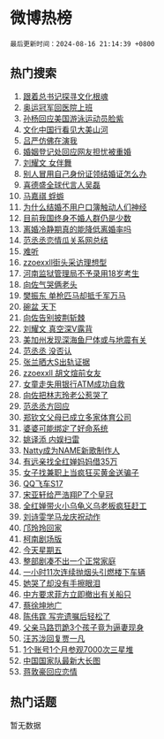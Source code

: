# 微博热榜

`最后更新时间：2024-08-16 21:14:39 +0800`

## 热门搜索

1. [跟着总书记探寻文化根魂](https://m.weibo.cn/search?containerid=100103type%3D1%26t%3D10%26q%3D%23%E8%B7%9F%E7%9D%80%E6%80%BB%E4%B9%A6%E8%AE%B0%E6%8E%A2%E5%AF%BB%E6%96%87%E5%8C%96%E6%A0%B9%E9%AD%82%23&stream_entry_id=51&isnewpage=1&extparam=seat%3D1%26stream_entry_id%3D51%26c_type%3D51%26dgr%3D0%26cate%3D10103%26q%3D%2523%25E8%25B7%259F%25E7%259D%2580%25E6%2580%25BB%25E4%25B9%25A6%25E8%25AE%25B0%25E6%258E%25A2%25E5%25AF%25BB%25E6%2596%2587%25E5%258C%2596%25E6%25A0%25B9%25E9%25AD%2582%2523%26pos%3D0%26filter_type%3Drealtimehot%26display_time%3D1723814077%26pre_seqid%3D1723814077842016066196)
1. [奥运冠军回医院上班](https://m.weibo.cn/search?containerid=100103type%3D1%26t%3D10%26q%3D%E5%A5%A5%E8%BF%90%E5%86%A0%E5%86%9B%E5%9B%9E%E5%8C%BB%E9%99%A2%E4%B8%8A%E7%8F%AD&stream_entry_id=31&isnewpage=1&extparam=seat%3D1%26stream_entry_id%3D31%26q%3D%25E5%25A5%25A5%25E8%25BF%2590%25E5%2586%25A0%25E5%2586%259B%25E5%259B%259E%25E5%258C%25BB%25E9%2599%25A2%25E4%25B8%258A%25E7%258F%25AD%26dgr%3D0%26band_rank%3D1%26filter_type%3Drealtimehot%26c_type%3D31%26pos%3D0%26lcate%3D5001%26cate%3D5001%26realpos%3D1%26flag%3D1%26display_time%3D1723814077%26pre_seqid%3D1723814077842016066196)
1. [孙杨回应美国游泳运动员脸紫](https://m.weibo.cn/search?containerid=100103type%3D1%26t%3D10%26q%3D%23%E5%AD%99%E6%9D%A8%E5%9B%9E%E5%BA%94%E7%BE%8E%E5%9B%BD%E6%B8%B8%E6%B3%B3%E8%BF%90%E5%8A%A8%E5%91%98%E8%84%B8%E7%B4%AB%23&stream_entry_id=31&isnewpage=1&extparam=seat%3D1%26stream_entry_id%3D31%26q%3D%2523%25E5%25AD%2599%25E6%259D%25A8%25E5%259B%259E%25E5%25BA%2594%25E7%25BE%258E%25E5%259B%25BD%25E6%25B8%25B8%25E6%25B3%25B3%25E8%25BF%2590%25E5%258A%25A8%25E5%2591%2598%25E8%2584%25B8%25E7%25B4%25AB%2523%26dgr%3D0%26band_rank%3D2%26filter_type%3Drealtimehot%26c_type%3D31%26pos%3D1%26lcate%3D5001%26cate%3D5001%26realpos%3D2%26flag%3D1%26display_time%3D1723814077%26pre_seqid%3D1723814077842016066196)
1. [文化中国行看见大美山河](https://m.weibo.cn/search?containerid=100103type%3D1%26t%3D10%26q%3D%23%E6%96%87%E5%8C%96%E4%B8%AD%E5%9B%BD%E8%A1%8C%E7%9C%8B%E8%A7%81%E5%A4%A7%E7%BE%8E%E5%B1%B1%E6%B2%B3%23&stream_entry_id=31&isnewpage=1&extparam=seat%3D1%26stream_entry_id%3D31%26q%3D%2523%25E6%2596%2587%25E5%258C%2596%25E4%25B8%25AD%25E5%259B%25BD%25E8%25A1%258C%25E7%259C%258B%25E8%25A7%2581%25E5%25A4%25A7%25E7%25BE%258E%25E5%25B1%25B1%25E6%25B2%25B3%2523%26dgr%3D0%26band_rank%3D3%26filter_type%3Drealtimehot%26c_type%3D31%26pos%3D2%26lcate%3D5001%26cate%3D5001%26realpos%3D3%26flag%3D0%26display_time%3D1723814077%26pre_seqid%3D1723814077842016066196)
1. [吕严仿佛在演我](https://m.weibo.cn/search?containerid=100103type%3D1%26t%3D10%26q%3D%23%E5%90%95%E4%B8%A5%E4%BB%BF%E4%BD%9B%E5%9C%A8%E6%BC%94%E6%88%91%23&stream_entry_id=31&isnewpage=1&extparam=seat%3D1%26stream_entry_id%3D31%26q%3D%2523%25E5%2590%2595%25E4%25B8%25A5%25E4%25BB%25BF%25E4%25BD%259B%25E5%259C%25A8%25E6%25BC%2594%25E6%2588%2591%2523%26dgr%3D0%26adid%3D250500%26pos%3D3%26filter_type%3Drealtimehot%26topic_ad%3D1%26is_ad_pos%3D1%26lcate%3D5001%26c_type%3D31%26band_rank%3D4%26cate%3D5001%26display_time%3D1723814077%26pre_seqid%3D1723814077842016066196)
1. [婚姻登记处回应网友担忧被重婚](https://m.weibo.cn/search?containerid=100103type%3D1%26t%3D10%26q%3D%23%E5%A9%9A%E5%A7%BB%E7%99%BB%E8%AE%B0%E5%A4%84%E5%9B%9E%E5%BA%94%E7%BD%91%E5%8F%8B%E6%8B%85%E5%BF%A7%E8%A2%AB%E9%87%8D%E5%A9%9A%23&stream_entry_id=31&isnewpage=1&extparam=seat%3D1%26stream_entry_id%3D31%26q%3D%2523%25E5%25A9%259A%25E5%25A7%25BB%25E7%2599%25BB%25E8%25AE%25B0%25E5%25A4%2584%25E5%259B%259E%25E5%25BA%2594%25E7%25BD%2591%25E5%258F%258B%25E6%258B%2585%25E5%25BF%25A7%25E8%25A2%25AB%25E9%2587%258D%25E5%25A9%259A%2523%26dgr%3D0%26band_rank%3D4%26filter_type%3Drealtimehot%26c_type%3D31%26pos%3D4%26lcate%3D5001%26cate%3D5001%26realpos%3D4%26flag%3D2%26display_time%3D1723814077%26pre_seqid%3D1723814077842016066196)
1. [刘耀文 女伴舞](https://m.weibo.cn/search?containerid=100103type%3D1%26t%3D10%26q%3D%E5%88%98%E8%80%80%E6%96%87+%E5%A5%B3%E4%BC%B4%E8%88%9E&stream_entry_id=31&isnewpage=1&extparam=seat%3D1%26stream_entry_id%3D31%26q%3D%25E5%2588%2598%25E8%2580%2580%25E6%2596%2587%2520%25E5%25A5%25B3%25E4%25BC%25B4%25E8%2588%259E%26dgr%3D0%26band_rank%3D5%26filter_type%3Drealtimehot%26c_type%3D31%26pos%3D5%26lcate%3D5001%26cate%3D5001%26realpos%3D5%26flag%3D1%26display_time%3D1723814077%26pre_seqid%3D1723814077842016066196)
1. [别人冒用自己身份证领结婚证怎么办](https://m.weibo.cn/search?containerid=100103type%3D1%26t%3D10%26q%3D%23%E5%88%AB%E4%BA%BA%E5%86%92%E7%94%A8%E8%87%AA%E5%B7%B1%E8%BA%AB%E4%BB%BD%E8%AF%81%E9%A2%86%E7%BB%93%E5%A9%9A%E8%AF%81%E6%80%8E%E4%B9%88%E5%8A%9E%23&stream_entry_id=31&isnewpage=1&extparam=seat%3D1%26stream_entry_id%3D31%26q%3D%2523%25E5%2588%25AB%25E4%25BA%25BA%25E5%2586%2592%25E7%2594%25A8%25E8%2587%25AA%25E5%25B7%25B1%25E8%25BA%25AB%25E4%25BB%25BD%25E8%25AF%2581%25E9%25A2%2586%25E7%25BB%2593%25E5%25A9%259A%25E8%25AF%2581%25E6%2580%258E%25E4%25B9%2588%25E5%258A%259E%2523%26dgr%3D0%26band_rank%3D6%26filter_type%3Drealtimehot%26c_type%3D31%26pos%3D6%26lcate%3D5001%26cate%3D5001%26realpos%3D6%26flag%3D1%26display_time%3D1723814077%26pre_seqid%3D1723814077842016066196)
1. [喜德盛全球代言人吴磊](https://m.weibo.cn/search?containerid=100103type%3D1%26t%3D10%26q%3D%23%E5%96%9C%E5%BE%B7%E7%9B%9B%E5%85%A8%E7%90%83%E4%BB%A3%E8%A8%80%E4%BA%BA%E5%90%B4%E7%A3%8A%23&stream_entry_id=31&isnewpage=1&extparam=seat%3D1%26stream_entry_id%3D31%26q%3D%2523%25E5%2596%259C%25E5%25BE%25B7%25E7%259B%259B%25E5%2585%25A8%25E7%2590%2583%25E4%25BB%25A3%25E8%25A8%2580%25E4%25BA%25BA%25E5%2590%25B4%25E7%25A3%258A%2523%26dgr%3D0%26adid%3D250360%26pos%3D7%26filter_type%3Drealtimehot%26topic_ad%3D1%26is_ad_pos%3D1%26lcate%3D5001%26c_type%3D31%26band_rank%3D7%26cate%3D5001%26display_time%3D1723814077%26pre_seqid%3D1723814077842016066196)
1. [马嘉祺 蜉蝣](https://m.weibo.cn/search?containerid=100103type%3D1%26t%3D10%26q%3D%E9%A9%AC%E5%98%89%E7%A5%BA+%E8%9C%89%E8%9D%A3&stream_entry_id=31&isnewpage=1&extparam=seat%3D1%26stream_entry_id%3D31%26q%3D%25E9%25A9%25AC%25E5%2598%2589%25E7%25A5%25BA%2520%25E8%259C%2589%25E8%259D%25A3%26dgr%3D0%26band_rank%3D7%26filter_type%3Drealtimehot%26c_type%3D31%26pos%3D8%26lcate%3D5001%26cate%3D5001%26realpos%3D7%26flag%3D1%26display_time%3D1723814077%26pre_seqid%3D1723814077842016066196)
1. [为什么结婚不用户口簿触动人们神经](https://m.weibo.cn/search?containerid=100103type%3D1%26t%3D10%26q%3D%23%E4%B8%BA%E4%BB%80%E4%B9%88%E7%BB%93%E5%A9%9A%E4%B8%8D%E7%94%A8%E6%88%B7%E5%8F%A3%E7%B0%BF%E8%A7%A6%E5%8A%A8%E4%BA%BA%E4%BB%AC%E7%A5%9E%E7%BB%8F%23&stream_entry_id=31&isnewpage=1&extparam=seat%3D1%26stream_entry_id%3D31%26q%3D%2523%25E4%25B8%25BA%25E4%25BB%2580%25E4%25B9%2588%25E7%25BB%2593%25E5%25A9%259A%25E4%25B8%258D%25E7%2594%25A8%25E6%2588%25B7%25E5%258F%25A3%25E7%25B0%25BF%25E8%25A7%25A6%25E5%258A%25A8%25E4%25BA%25BA%25E4%25BB%25AC%25E7%25A5%259E%25E7%25BB%258F%2523%26dgr%3D0%26band_rank%3D8%26filter_type%3Drealtimehot%26c_type%3D31%26pos%3D9%26lcate%3D5001%26cate%3D5001%26realpos%3D8%26flag%3D0%26display_time%3D1723814077%26pre_seqid%3D1723814077842016066196)
1. [目前我国终身不婚人群仍是少数](https://m.weibo.cn/search?containerid=100103type%3D1%26t%3D10%26q%3D%23%E7%9B%AE%E5%89%8D%E6%88%91%E5%9B%BD%E7%BB%88%E8%BA%AB%E4%B8%8D%E5%A9%9A%E4%BA%BA%E7%BE%A4%E4%BB%8D%E6%98%AF%E5%B0%91%E6%95%B0%23&stream_entry_id=31&isnewpage=1&extparam=seat%3D1%26stream_entry_id%3D31%26q%3D%2523%25E7%259B%25AE%25E5%2589%258D%25E6%2588%2591%25E5%259B%25BD%25E7%25BB%2588%25E8%25BA%25AB%25E4%25B8%258D%25E5%25A9%259A%25E4%25BA%25BA%25E7%25BE%25A4%25E4%25BB%258D%25E6%2598%25AF%25E5%25B0%2591%25E6%2595%25B0%2523%26dgr%3D0%26band_rank%3D9%26filter_type%3Drealtimehot%26c_type%3D31%26pos%3D10%26lcate%3D5001%26cate%3D5001%26realpos%3D9%26flag%3D2%26display_time%3D1723814077%26pre_seqid%3D1723814077842016066196)
1. [离婚冷静期真的能降低离婚率吗](https://m.weibo.cn/search?containerid=100103type%3D1%26t%3D10%26q%3D%23%E7%A6%BB%E5%A9%9A%E5%86%B7%E9%9D%99%E6%9C%9F%E7%9C%9F%E7%9A%84%E8%83%BD%E9%99%8D%E4%BD%8E%E7%A6%BB%E5%A9%9A%E7%8E%87%E5%90%97%23&stream_entry_id=31&isnewpage=1&extparam=seat%3D1%26stream_entry_id%3D31%26q%3D%2523%25E7%25A6%25BB%25E5%25A9%259A%25E5%2586%25B7%25E9%259D%2599%25E6%259C%259F%25E7%259C%259F%25E7%259A%2584%25E8%2583%25BD%25E9%2599%258D%25E4%25BD%258E%25E7%25A6%25BB%25E5%25A9%259A%25E7%258E%2587%25E5%2590%2597%2523%26dgr%3D0%26band_rank%3D10%26filter_type%3Drealtimehot%26c_type%3D31%26pos%3D11%26lcate%3D5001%26cate%3D5001%26realpos%3D10%26flag%3D1%26display_time%3D1723814077%26pre_seqid%3D1723814077842016066196)
1. [范丞丞恋情瓜关系网总结](https://m.weibo.cn/search?containerid=100103type%3D1%26t%3D10%26q%3D%E8%8C%83%E4%B8%9E%E4%B8%9E%E6%81%8B%E6%83%85%E7%93%9C%E5%85%B3%E7%B3%BB%E7%BD%91%E6%80%BB%E7%BB%93&stream_entry_id=31&isnewpage=1&extparam=seat%3D1%26stream_entry_id%3D31%26q%3D%25E8%258C%2583%25E4%25B8%259E%25E4%25B8%259E%25E6%2581%258B%25E6%2583%2585%25E7%2593%259C%25E5%2585%25B3%25E7%25B3%25BB%25E7%25BD%2591%25E6%2580%25BB%25E7%25BB%2593%26dgr%3D0%26band_rank%3D11%26filter_type%3Drealtimehot%26c_type%3D31%26pos%3D12%26lcate%3D5001%26cate%3D5001%26realpos%3D11%26flag%3D2%26display_time%3D1723814077%26pre_seqid%3D1723814077842016066196)
1. [难听](https://m.weibo.cn/search?containerid=100103type%3D1%26t%3D10%26q%3D%E9%9A%BE%E5%90%AC&stream_entry_id=31&isnewpage=1&extparam=seat%3D1%26stream_entry_id%3D31%26q%3D%25E9%259A%25BE%25E5%2590%25AC%26dgr%3D0%26band_rank%3D12%26filter_type%3Drealtimehot%26c_type%3D31%26pos%3D13%26lcate%3D5001%26cate%3D5001%26realpos%3D12%26flag%3D1%26display_time%3D1723814077%26pre_seqid%3D1723814077842016066196)
1. [zzoexxll街头采访理想型](https://m.weibo.cn/search?containerid=100103type%3D1%26t%3D10%26q%3D%23zzoexxll%E8%A1%97%E5%A4%B4%E9%87%87%E8%AE%BF%E7%90%86%E6%83%B3%E5%9E%8B%23&stream_entry_id=31&isnewpage=1&extparam=seat%3D1%26stream_entry_id%3D31%26q%3D%2523zzoexxll%25E8%25A1%2597%25E5%25A4%25B4%25E9%2587%2587%25E8%25AE%25BF%25E7%2590%2586%25E6%2583%25B3%25E5%259E%258B%2523%26dgr%3D0%26band_rank%3D13%26filter_type%3Drealtimehot%26c_type%3D31%26pos%3D14%26lcate%3D5001%26cate%3D5001%26realpos%3D13%26flag%3D0%26display_time%3D1723814077%26pre_seqid%3D1723814077842016066196)
1. [河南监狱管理局不予录用18岁考生](https://m.weibo.cn/search?containerid=100103type%3D1%26t%3D10%26q%3D%23%E6%B2%B3%E5%8D%97%E7%9B%91%E7%8B%B1%E7%AE%A1%E7%90%86%E5%B1%80%E4%B8%8D%E4%BA%88%E5%BD%95%E7%94%A818%E5%B2%81%E8%80%83%E7%94%9F%23&stream_entry_id=31&isnewpage=1&extparam=seat%3D1%26stream_entry_id%3D31%26q%3D%2523%25E6%25B2%25B3%25E5%258D%2597%25E7%259B%2591%25E7%258B%25B1%25E7%25AE%25A1%25E7%2590%2586%25E5%25B1%2580%25E4%25B8%258D%25E4%25BA%2588%25E5%25BD%2595%25E7%2594%25A818%25E5%25B2%2581%25E8%2580%2583%25E7%2594%259F%2523%26dgr%3D0%26band_rank%3D14%26filter_type%3Drealtimehot%26c_type%3D31%26pos%3D15%26lcate%3D5001%26cate%3D5001%26realpos%3D14%26flag%3D0%26display_time%3D1723814077%26pre_seqid%3D1723814077842016066196)
1. [向佐气哭俩老头](https://m.weibo.cn/search?containerid=100103type%3D1%26t%3D10%26q%3D%E5%90%91%E4%BD%90%E6%B0%94%E5%93%AD%E4%BF%A9%E8%80%81%E5%A4%B4&stream_entry_id=31&isnewpage=1&extparam=seat%3D1%26stream_entry_id%3D31%26q%3D%25E5%2590%2591%25E4%25BD%2590%25E6%25B0%2594%25E5%2593%25AD%25E4%25BF%25A9%25E8%2580%2581%25E5%25A4%25B4%26dgr%3D0%26band_rank%3D15%26filter_type%3Drealtimehot%26c_type%3D31%26pos%3D16%26lcate%3D5001%26cate%3D5001%26realpos%3D15%26flag%3D0%26display_time%3D1723814077%26pre_seqid%3D1723814077842016066196)
1. [樊振东 单枪匹马却抵千军万马](https://m.weibo.cn/search?containerid=100103type%3D1%26t%3D10%26q%3D%E6%A8%8A%E6%8C%AF%E4%B8%9C+%E5%8D%95%E6%9E%AA%E5%8C%B9%E9%A9%AC%E5%8D%B4%E6%8A%B5%E5%8D%83%E5%86%9B%E4%B8%87%E9%A9%AC&stream_entry_id=31&isnewpage=1&extparam=seat%3D1%26stream_entry_id%3D31%26q%3D%25E6%25A8%258A%25E6%258C%25AF%25E4%25B8%259C%2520%25E5%258D%2595%25E6%259E%25AA%25E5%258C%25B9%25E9%25A9%25AC%25E5%258D%25B4%25E6%258A%25B5%25E5%258D%2583%25E5%2586%259B%25E4%25B8%2587%25E9%25A9%25AC%26dgr%3D0%26band_rank%3D16%26filter_type%3Drealtimehot%26c_type%3D31%26pos%3D17%26lcate%3D5001%26cate%3D5001%26realpos%3D16%26flag%3D0%26display_time%3D1723814077%26pre_seqid%3D1723814077842016066196)
1. [碗盆 天下](https://m.weibo.cn/search?containerid=100103type%3D1%26t%3D10%26q%3D%E7%A2%97%E7%9B%86+%E5%A4%A9%E4%B8%8B&stream_entry_id=31&isnewpage=1&extparam=seat%3D1%26stream_entry_id%3D31%26q%3D%25E7%25A2%2597%25E7%259B%2586%2520%25E5%25A4%25A9%25E4%25B8%258B%26dgr%3D0%26band_rank%3D17%26filter_type%3Drealtimehot%26c_type%3D31%26pos%3D18%26lcate%3D5001%26cate%3D5001%26realpos%3D17%26flag%3D1%26display_time%3D1723814077%26pre_seqid%3D1723814077842016066196)
1. [向佐告别披荆斩棘](https://m.weibo.cn/search?containerid=100103type%3D1%26t%3D10%26q%3D%E5%90%91%E4%BD%90%E5%91%8A%E5%88%AB%E6%8A%AB%E8%8D%86%E6%96%A9%E6%A3%98&stream_entry_id=31&isnewpage=1&extparam=seat%3D1%26stream_entry_id%3D31%26q%3D%25E5%2590%2591%25E4%25BD%2590%25E5%2591%258A%25E5%2588%25AB%25E6%258A%25AB%25E8%258D%2586%25E6%2596%25A9%25E6%25A3%2598%26dgr%3D0%26band_rank%3D18%26filter_type%3Drealtimehot%26c_type%3D31%26pos%3D19%26lcate%3D5001%26cate%3D5001%26realpos%3D18%26flag%3D0%26display_time%3D1723814077%26pre_seqid%3D1723814077842016066196)
1. [刘耀文 真空深V露背](https://m.weibo.cn/search?containerid=100103type%3D1%26t%3D10%26q%3D%E5%88%98%E8%80%80%E6%96%87+%E7%9C%9F%E7%A9%BA%E6%B7%B1V%E9%9C%B2%E8%83%8C&stream_entry_id=31&isnewpage=1&extparam=seat%3D1%26stream_entry_id%3D31%26q%3D%25E5%2588%2598%25E8%2580%2580%25E6%2596%2587%2520%25E7%259C%259F%25E7%25A9%25BA%25E6%25B7%25B1V%25E9%259C%25B2%25E8%2583%258C%26dgr%3D0%26band_rank%3D19%26filter_type%3Drealtimehot%26c_type%3D31%26pos%3D20%26lcate%3D5001%26cate%3D5001%26realpos%3D19%26flag%3D1%26display_time%3D1723814077%26pre_seqid%3D1723814077842016066196)
1. [美加州发现深海鱼尸体或与地震有关](https://m.weibo.cn/search?containerid=100103type%3D1%26t%3D10%26q%3D%23%E7%BE%8E%E5%8A%A0%E5%B7%9E%E5%8F%91%E7%8E%B0%E6%B7%B1%E6%B5%B7%E9%B1%BC%E5%B0%B8%E4%BD%93%E6%88%96%E4%B8%8E%E5%9C%B0%E9%9C%87%E6%9C%89%E5%85%B3%23&stream_entry_id=31&isnewpage=1&extparam=seat%3D1%26stream_entry_id%3D31%26q%3D%2523%25E7%25BE%258E%25E5%258A%25A0%25E5%25B7%259E%25E5%258F%2591%25E7%258E%25B0%25E6%25B7%25B1%25E6%25B5%25B7%25E9%25B1%25BC%25E5%25B0%25B8%25E4%25BD%2593%25E6%2588%2596%25E4%25B8%258E%25E5%259C%25B0%25E9%259C%2587%25E6%259C%2589%25E5%2585%25B3%2523%26dgr%3D0%26band_rank%3D20%26filter_type%3Drealtimehot%26c_type%3D31%26pos%3D21%26lcate%3D5001%26cate%3D5001%26realpos%3D20%26flag%3D0%26display_time%3D1723814077%26pre_seqid%3D1723814077842016066196)
1. [范丞丞 没否认](https://m.weibo.cn/search?containerid=100103type%3D1%26t%3D10%26q%3D%E8%8C%83%E4%B8%9E%E4%B8%9E+%E6%B2%A1%E5%90%A6%E8%AE%A4&stream_entry_id=31&isnewpage=1&extparam=seat%3D1%26stream_entry_id%3D31%26q%3D%25E8%258C%2583%25E4%25B8%259E%25E4%25B8%259E%2520%25E6%25B2%25A1%25E5%2590%25A6%25E8%25AE%25A4%26dgr%3D0%26band_rank%3D21%26filter_type%3Drealtimehot%26c_type%3D31%26pos%3D22%26lcate%3D5001%26cate%3D5001%26realpos%3D21%26flag%3D2%26display_time%3D1723814077%26pre_seqid%3D1723814077842016066196)
1. [张兰晒大S出轨证据](https://m.weibo.cn/search?containerid=100103type%3D1%26t%3D10%26q%3D%E5%BC%A0%E5%85%B0%E6%99%92%E5%A4%A7S%E5%87%BA%E8%BD%A8%E8%AF%81%E6%8D%AE&stream_entry_id=31&isnewpage=1&extparam=seat%3D1%26stream_entry_id%3D31%26q%3D%25E5%25BC%25A0%25E5%2585%25B0%25E6%2599%2592%25E5%25A4%25A7S%25E5%2587%25BA%25E8%25BD%25A8%25E8%25AF%2581%25E6%258D%25AE%26dgr%3D0%26band_rank%3D22%26filter_type%3Drealtimehot%26c_type%3D31%26pos%3D23%26lcate%3D5001%26cate%3D5001%26realpos%3D22%26flag%3D2%26display_time%3D1723814077%26pre_seqid%3D1723814077842016066196)
1. [zzoexxll 胡文煊前女友](https://m.weibo.cn/search?containerid=100103type%3D1%26t%3D10%26q%3Dzzoexxll+%E8%83%A1%E6%96%87%E7%85%8A%E5%89%8D%E5%A5%B3%E5%8F%8B&stream_entry_id=31&isnewpage=1&extparam=seat%3D1%26stream_entry_id%3D31%26q%3Dzzoexxll%2520%25E8%2583%25A1%25E6%2596%2587%25E7%2585%258A%25E5%2589%258D%25E5%25A5%25B3%25E5%258F%258B%26dgr%3D0%26band_rank%3D23%26filter_type%3Drealtimehot%26c_type%3D31%26pos%3D24%26lcate%3D5001%26cate%3D5001%26realpos%3D23%26flag%3D0%26display_time%3D1723814077%26pre_seqid%3D1723814077842016066196)
1. [女童走失用银行ATM成功自救](https://m.weibo.cn/search?containerid=100103type%3D1%26t%3D10%26q%3D%23%E5%A5%B3%E7%AB%A5%E8%B5%B0%E5%A4%B1%E7%94%A8%E9%93%B6%E8%A1%8CATM%E6%88%90%E5%8A%9F%E8%87%AA%E6%95%91%23&stream_entry_id=31&isnewpage=1&extparam=seat%3D1%26stream_entry_id%3D31%26q%3D%2523%25E5%25A5%25B3%25E7%25AB%25A5%25E8%25B5%25B0%25E5%25A4%25B1%25E7%2594%25A8%25E9%2593%25B6%25E8%25A1%258CATM%25E6%2588%2590%25E5%258A%259F%25E8%2587%25AA%25E6%2595%2591%2523%26dgr%3D0%26band_rank%3D24%26filter_type%3Drealtimehot%26c_type%3D31%26pos%3D25%26lcate%3D5001%26cate%3D5001%26realpos%3D24%26flag%3D0%26display_time%3D1723814077%26pre_seqid%3D1723814077842016066196)
1. [向佐把林志玲老公惹哭了](https://m.weibo.cn/search?containerid=100103type%3D1%26t%3D10%26q%3D%E5%90%91%E4%BD%90%E6%8A%8A%E6%9E%97%E5%BF%97%E7%8E%B2%E8%80%81%E5%85%AC%E6%83%B9%E5%93%AD%E4%BA%86&stream_entry_id=31&isnewpage=1&extparam=seat%3D1%26stream_entry_id%3D31%26q%3D%25E5%2590%2591%25E4%25BD%2590%25E6%258A%258A%25E6%259E%2597%25E5%25BF%2597%25E7%258E%25B2%25E8%2580%2581%25E5%2585%25AC%25E6%2583%25B9%25E5%2593%25AD%25E4%25BA%2586%26dgr%3D0%26band_rank%3D25%26filter_type%3Drealtimehot%26c_type%3D31%26pos%3D26%26lcate%3D5001%26cate%3D5001%26realpos%3D25%26flag%3D0%26display_time%3D1723814077%26pre_seqid%3D1723814077842016066196)
1. [范丞丞方回应](https://m.weibo.cn/search?containerid=100103type%3D1%26t%3D10%26q%3D%23%E8%8C%83%E4%B8%9E%E4%B8%9E%E6%96%B9%E5%9B%9E%E5%BA%94%23&stream_entry_id=31&isnewpage=1&extparam=seat%3D1%26stream_entry_id%3D31%26q%3D%2523%25E8%258C%2583%25E4%25B8%259E%25E4%25B8%259E%25E6%2596%25B9%25E5%259B%259E%25E5%25BA%2594%2523%26dgr%3D0%26band_rank%3D26%26filter_type%3Drealtimehot%26c_type%3D31%26pos%3D27%26lcate%3D5001%26cate%3D5001%26realpos%3D26%26flag%3D0%26display_time%3D1723814077%26pre_seqid%3D1723814077842016066196)
1. [郑钦文父母已成立多家体育公司](https://m.weibo.cn/search?containerid=100103type%3D1%26t%3D10%26q%3D%23%E9%83%91%E9%92%A6%E6%96%87%E7%88%B6%E6%AF%8D%E5%B7%B2%E6%88%90%E7%AB%8B%E5%A4%9A%E5%AE%B6%E4%BD%93%E8%82%B2%E5%85%AC%E5%8F%B8%23&stream_entry_id=31&isnewpage=1&extparam=seat%3D1%26stream_entry_id%3D31%26q%3D%2523%25E9%2583%2591%25E9%2592%25A6%25E6%2596%2587%25E7%2588%25B6%25E6%25AF%258D%25E5%25B7%25B2%25E6%2588%2590%25E7%25AB%258B%25E5%25A4%259A%25E5%25AE%25B6%25E4%25BD%2593%25E8%2582%25B2%25E5%2585%25AC%25E5%258F%25B8%2523%26dgr%3D0%26band_rank%3D27%26filter_type%3Drealtimehot%26c_type%3D31%26pos%3D28%26lcate%3D5001%26cate%3D5001%26realpos%3D27%26flag%3D1%26display_time%3D1723814077%26pre_seqid%3D1723814077842016066196)
1. [婆婆可能绑定了好命系统](https://m.weibo.cn/search?containerid=100103type%3D1%26t%3D10%26q%3D%E5%A9%86%E5%A9%86%E5%8F%AF%E8%83%BD%E7%BB%91%E5%AE%9A%E4%BA%86%E5%A5%BD%E5%91%BD%E7%B3%BB%E7%BB%9F&stream_entry_id=31&isnewpage=1&extparam=seat%3D1%26stream_entry_id%3D31%26q%3D%25E5%25A9%2586%25E5%25A9%2586%25E5%258F%25AF%25E8%2583%25BD%25E7%25BB%2591%25E5%25AE%259A%25E4%25BA%2586%25E5%25A5%25BD%25E5%2591%25BD%25E7%25B3%25BB%25E7%25BB%259F%26dgr%3D0%26band_rank%3D28%26filter_type%3Drealtimehot%26c_type%3D31%26pos%3D29%26lcate%3D5001%26cate%3D5001%26realpos%3D28%26flag%3D0%26display_time%3D1723814077%26pre_seqid%3D1723814077842016066196)
1. [姚译添 内娱扫雷](https://m.weibo.cn/search?containerid=100103type%3D1%26t%3D10%26q%3D%E5%A7%9A%E8%AF%91%E6%B7%BB+%E5%86%85%E5%A8%B1%E6%89%AB%E9%9B%B7&stream_entry_id=31&isnewpage=1&extparam=seat%3D1%26stream_entry_id%3D31%26q%3D%25E5%25A7%259A%25E8%25AF%2591%25E6%25B7%25BB%2520%25E5%2586%2585%25E5%25A8%25B1%25E6%2589%25AB%25E9%259B%25B7%26dgr%3D0%26band_rank%3D29%26filter_type%3Drealtimehot%26c_type%3D31%26pos%3D30%26lcate%3D5001%26cate%3D5001%26realpos%3D29%26flag%3D0%26display_time%3D1723814077%26pre_seqid%3D1723814077842016066196)
1. [Natty成为NAME新歌制作人](https://m.weibo.cn/search?containerid=100103type%3D1%26t%3D10%26q%3DNatty%E6%88%90%E4%B8%BANAME%E6%96%B0%E6%AD%8C%E5%88%B6%E4%BD%9C%E4%BA%BA&stream_entry_id=31&isnewpage=1&extparam=seat%3D1%26stream_entry_id%3D31%26q%3DNatty%25E6%2588%2590%25E4%25B8%25BANAME%25E6%2596%25B0%25E6%25AD%258C%25E5%2588%25B6%25E4%25BD%259C%25E4%25BA%25BA%26dgr%3D0%26band_rank%3D30%26filter_type%3Drealtimehot%26c_type%3D31%26pos%3D31%26lcate%3D5001%26cate%3D5001%26realpos%3D30%26flag%3D1%26display_time%3D1723814077%26pre_seqid%3D1723814077842016066196)
1. [有远亲找全红婵妈妈借35万](https://m.weibo.cn/search?containerid=100103type%3D1%26t%3D10%26q%3D%23%E6%9C%89%E8%BF%9C%E4%BA%B2%E6%89%BE%E5%85%A8%E7%BA%A2%E5%A9%B5%E5%A6%88%E5%A6%88%E5%80%9F35%E4%B8%87%23&stream_entry_id=31&isnewpage=1&extparam=seat%3D1%26stream_entry_id%3D31%26q%3D%2523%25E6%259C%2589%25E8%25BF%259C%25E4%25BA%25B2%25E6%2589%25BE%25E5%2585%25A8%25E7%25BA%25A2%25E5%25A9%25B5%25E5%25A6%2588%25E5%25A6%2588%25E5%2580%259F35%25E4%25B8%2587%2523%26dgr%3D0%26band_rank%3D31%26filter_type%3Drealtimehot%26c_type%3D31%26pos%3D32%26lcate%3D5001%26cate%3D5001%26realpos%3D31%26flag%3D1%26display_time%3D1723814077%26pre_seqid%3D1723814077842016066196)
1. [女子找兼职上当疯狂买黄金送骗子](https://m.weibo.cn/search?containerid=100103type%3D1%26t%3D10%26q%3D%23%E5%A5%B3%E5%AD%90%E6%89%BE%E5%85%BC%E8%81%8C%E4%B8%8A%E5%BD%93%E7%96%AF%E7%8B%82%E4%B9%B0%E9%BB%84%E9%87%91%E9%80%81%E9%AA%97%E5%AD%90%23&stream_entry_id=31&isnewpage=1&extparam=seat%3D1%26stream_entry_id%3D31%26q%3D%2523%25E5%25A5%25B3%25E5%25AD%2590%25E6%2589%25BE%25E5%2585%25BC%25E8%2581%258C%25E4%25B8%258A%25E5%25BD%2593%25E7%2596%25AF%25E7%258B%2582%25E4%25B9%25B0%25E9%25BB%2584%25E9%2587%2591%25E9%2580%2581%25E9%25AA%2597%25E5%25AD%2590%2523%26dgr%3D0%26band_rank%3D32%26filter_type%3Drealtimehot%26c_type%3D31%26pos%3D33%26lcate%3D5001%26cate%3D5001%26realpos%3D32%26flag%3D1%26display_time%3D1723814077%26pre_seqid%3D1723814077842016066196)
1. [QQ飞车S17](https://m.weibo.cn/search?containerid=100103type%3D1%26t%3D10%26q%3DQQ%E9%A3%9E%E8%BD%A6S17&stream_entry_id=31&isnewpage=1&extparam=seat%3D1%26stream_entry_id%3D31%26q%3DQQ%25E9%25A3%259E%25E8%25BD%25A6S17%26dgr%3D0%26band_rank%3D33%26filter_type%3Drealtimehot%26c_type%3D31%26pos%3D34%26lcate%3D5001%26cate%3D5001%26realpos%3D33%26flag%3D1%26display_time%3D1723814077%26pre_seqid%3D1723814077842016066196)
1. [宋亚轩给严浩翔P了个皇冠](https://m.weibo.cn/search?containerid=100103type%3D1%26t%3D10%26q%3D%23%E5%AE%8B%E4%BA%9A%E8%BD%A9%E7%BB%99%E4%B8%A5%E6%B5%A9%E7%BF%94P%E4%BA%86%E4%B8%AA%E7%9A%87%E5%86%A0%23&stream_entry_id=31&isnewpage=1&extparam=seat%3D1%26stream_entry_id%3D31%26q%3D%2523%25E5%25AE%258B%25E4%25BA%259A%25E8%25BD%25A9%25E7%25BB%2599%25E4%25B8%25A5%25E6%25B5%25A9%25E7%25BF%2594P%25E4%25BA%2586%25E4%25B8%25AA%25E7%259A%2587%25E5%2586%25A0%2523%26dgr%3D0%26band_rank%3D34%26filter_type%3Drealtimehot%26c_type%3D31%26pos%3D35%26lcate%3D5001%26cate%3D5001%26realpos%3D34%26flag%3D0%26display_time%3D1723814077%26pre_seqid%3D1723814077842016066196)
1. [全红婵带火小乌龟义乌老板疯狂赶工](https://m.weibo.cn/search?containerid=100103type%3D1%26t%3D10%26q%3D%23%E5%85%A8%E7%BA%A2%E5%A9%B5%E5%B8%A6%E7%81%AB%E5%B0%8F%E4%B9%8C%E9%BE%9F%E4%B9%89%E4%B9%8C%E8%80%81%E6%9D%BF%E7%96%AF%E7%8B%82%E8%B5%B6%E5%B7%A5%23&stream_entry_id=31&isnewpage=1&extparam=seat%3D1%26stream_entry_id%3D31%26q%3D%2523%25E5%2585%25A8%25E7%25BA%25A2%25E5%25A9%25B5%25E5%25B8%25A6%25E7%2581%25AB%25E5%25B0%258F%25E4%25B9%258C%25E9%25BE%259F%25E4%25B9%2589%25E4%25B9%258C%25E8%2580%2581%25E6%259D%25BF%25E7%2596%25AF%25E7%258B%2582%25E8%25B5%25B6%25E5%25B7%25A5%2523%26dgr%3D0%26band_rank%3D35%26filter_type%3Drealtimehot%26c_type%3D31%26pos%3D36%26lcate%3D5001%26cate%3D5001%26realpos%3D35%26flag%3D0%26display_time%3D1723814077%26pre_seqid%3D1723814077842016066196)
1. [刘诗雯学马龙庆祝动作](https://m.weibo.cn/search?containerid=100103type%3D1%26t%3D10%26q%3D%E5%88%98%E8%AF%97%E9%9B%AF%E5%AD%A6%E9%A9%AC%E9%BE%99%E5%BA%86%E7%A5%9D%E5%8A%A8%E4%BD%9C&stream_entry_id=31&isnewpage=1&extparam=seat%3D1%26stream_entry_id%3D31%26q%3D%25E5%2588%2598%25E8%25AF%2597%25E9%259B%25AF%25E5%25AD%25A6%25E9%25A9%25AC%25E9%25BE%2599%25E5%25BA%2586%25E7%25A5%259D%25E5%258A%25A8%25E4%25BD%259C%26dgr%3D0%26band_rank%3D36%26filter_type%3Drealtimehot%26c_type%3D31%26pos%3D37%26lcate%3D5001%26cate%3D5001%26realpos%3D36%26flag%3D1%26display_time%3D1723814077%26pre_seqid%3D1723814077842016066196)
1. [邝玲玲回家](https://m.weibo.cn/search?containerid=100103type%3D1%26t%3D10%26q%3D%E9%82%9D%E7%8E%B2%E7%8E%B2%E5%9B%9E%E5%AE%B6&stream_entry_id=31&isnewpage=1&extparam=seat%3D1%26stream_entry_id%3D31%26q%3D%25E9%2582%259D%25E7%258E%25B2%25E7%258E%25B2%25E5%259B%259E%25E5%25AE%25B6%26dgr%3D0%26band_rank%3D37%26filter_type%3Drealtimehot%26c_type%3D31%26pos%3D38%26lcate%3D5001%26cate%3D5001%26realpos%3D37%26flag%3D0%26display_time%3D1723814077%26pre_seqid%3D1723814077842016066196)
1. [柯南剧场版](https://m.weibo.cn/search?containerid=100103type%3D1%26t%3D10%26q%3D%E6%9F%AF%E5%8D%97%E5%89%A7%E5%9C%BA%E7%89%88&stream_entry_id=31&isnewpage=1&extparam=seat%3D1%26stream_entry_id%3D31%26q%3D%25E6%259F%25AF%25E5%258D%2597%25E5%2589%25A7%25E5%259C%25BA%25E7%2589%2588%26dgr%3D0%26band_rank%3D38%26filter_type%3Drealtimehot%26c_type%3D31%26pos%3D39%26lcate%3D5001%26cate%3D5001%26realpos%3D38%26flag%3D1%26display_time%3D1723814077%26pre_seqid%3D1723814077842016066196)
1. [今天星期五](https://m.weibo.cn/search?containerid=100103type%3D1%26t%3D10%26q%3D%23%E4%BB%8A%E5%A4%A9%E6%98%9F%E6%9C%9F%E4%BA%94%23&stream_entry_id=31&isnewpage=1&extparam=seat%3D1%26stream_entry_id%3D31%26q%3D%2523%25E4%25BB%258A%25E5%25A4%25A9%25E6%2598%259F%25E6%259C%259F%25E4%25BA%2594%2523%26dgr%3D0%26band_rank%3D39%26filter_type%3Drealtimehot%26c_type%3D31%26pos%3D40%26lcate%3D5001%26cate%3D5001%26realpos%3D39%26flag%3D1%26display_time%3D1723814077%26pre_seqid%3D1723814077842016066196)
1. [整部剧凑不出一个正常家庭](https://m.weibo.cn/search?containerid=100103type%3D1%26t%3D10%26q%3D%E6%95%B4%E9%83%A8%E5%89%A7%E5%87%91%E4%B8%8D%E5%87%BA%E4%B8%80%E4%B8%AA%E6%AD%A3%E5%B8%B8%E5%AE%B6%E5%BA%AD&stream_entry_id=31&isnewpage=1&extparam=seat%3D1%26stream_entry_id%3D31%26q%3D%25E6%2595%25B4%25E9%2583%25A8%25E5%2589%25A7%25E5%2587%2591%25E4%25B8%258D%25E5%2587%25BA%25E4%25B8%2580%25E4%25B8%25AA%25E6%25AD%25A3%25E5%25B8%25B8%25E5%25AE%25B6%25E5%25BA%25AD%26dgr%3D0%26band_rank%3D40%26filter_type%3Drealtimehot%26c_type%3D31%26pos%3D41%26lcate%3D5001%26cate%3D5001%26realpos%3D40%26flag%3D1%26display_time%3D1723814077%26pre_seqid%3D1723814077842016066196)
1. [一小时11次连续抛烟头引燃楼下车辆](https://m.weibo.cn/search?containerid=100103type%3D1%26t%3D10%26q%3D%23%E4%B8%80%E5%B0%8F%E6%97%B611%E6%AC%A1%E8%BF%9E%E7%BB%AD%E6%8A%9B%E7%83%9F%E5%A4%B4%E5%BC%95%E7%87%83%E6%A5%BC%E4%B8%8B%E8%BD%A6%E8%BE%86%23&stream_entry_id=31&isnewpage=1&extparam=seat%3D1%26stream_entry_id%3D31%26q%3D%2523%25E4%25B8%2580%25E5%25B0%258F%25E6%2597%25B611%25E6%25AC%25A1%25E8%25BF%259E%25E7%25BB%25AD%25E6%258A%259B%25E7%2583%259F%25E5%25A4%25B4%25E5%25BC%2595%25E7%2587%2583%25E6%25A5%25BC%25E4%25B8%258B%25E8%25BD%25A6%25E8%25BE%2586%2523%26dgr%3D0%26band_rank%3D41%26filter_type%3Drealtimehot%26c_type%3D31%26pos%3D42%26lcate%3D5001%26cate%3D5001%26realpos%3D41%26flag%3D0%26display_time%3D1723814077%26pre_seqid%3D1723814077842016066196)
1. [她哭了却没有手擦眼泪](https://m.weibo.cn/search?containerid=100103type%3D1%26t%3D10%26q%3D%E5%A5%B9%E5%93%AD%E4%BA%86%E5%8D%B4%E6%B2%A1%E6%9C%89%E6%89%8B%E6%93%A6%E7%9C%BC%E6%B3%AA&stream_entry_id=31&isnewpage=1&extparam=seat%3D1%26stream_entry_id%3D31%26q%3D%25E5%25A5%25B9%25E5%2593%25AD%25E4%25BA%2586%25E5%258D%25B4%25E6%25B2%25A1%25E6%259C%2589%25E6%2589%258B%25E6%2593%25A6%25E7%259C%25BC%25E6%25B3%25AA%26dgr%3D0%26band_rank%3D42%26filter_type%3Drealtimehot%26c_type%3D31%26pos%3D43%26lcate%3D5001%26cate%3D5001%26realpos%3D42%26flag%3D1%26display_time%3D1723814077%26pre_seqid%3D1723814077842016066196)
1. [中方要求菲方立即撤出有关船只](https://m.weibo.cn/search?containerid=100103type%3D1%26t%3D10%26q%3D%23%E4%B8%AD%E6%96%B9%E8%A6%81%E6%B1%82%E8%8F%B2%E6%96%B9%E7%AB%8B%E5%8D%B3%E6%92%A4%E5%87%BA%E6%9C%89%E5%85%B3%E8%88%B9%E5%8F%AA%23&stream_entry_id=31&isnewpage=1&extparam=seat%3D1%26stream_entry_id%3D31%26q%3D%2523%25E4%25B8%25AD%25E6%2596%25B9%25E8%25A6%2581%25E6%25B1%2582%25E8%258F%25B2%25E6%2596%25B9%25E7%25AB%258B%25E5%258D%25B3%25E6%2592%25A4%25E5%2587%25BA%25E6%259C%2589%25E5%2585%25B3%25E8%2588%25B9%25E5%258F%25AA%2523%26dgr%3D0%26band_rank%3D43%26filter_type%3Drealtimehot%26c_type%3D31%26pos%3D44%26lcate%3D5001%26cate%3D5001%26realpos%3D43%26flag%3D1%26display_time%3D1723814077%26pre_seqid%3D1723814077842016066196)
1. [蔡徐坤地广](https://m.weibo.cn/search?containerid=100103type%3D1%26t%3D10%26q%3D%E8%94%A1%E5%BE%90%E5%9D%A4%E5%9C%B0%E5%B9%BF&stream_entry_id=31&isnewpage=1&extparam=seat%3D1%26stream_entry_id%3D31%26q%3D%25E8%2594%25A1%25E5%25BE%2590%25E5%259D%25A4%25E5%259C%25B0%25E5%25B9%25BF%26dgr%3D0%26band_rank%3D44%26filter_type%3Drealtimehot%26c_type%3D31%26pos%3D45%26lcate%3D5001%26cate%3D5001%26realpos%3D44%26flag%3D0%26display_time%3D1723814077%26pre_seqid%3D1723814077842016066196)
1. [陈伟霆 写完遗嘱后轻松了](https://m.weibo.cn/search?containerid=100103type%3D1%26t%3D10%26q%3D%E9%99%88%E4%BC%9F%E9%9C%86+%E5%86%99%E5%AE%8C%E9%81%97%E5%98%B1%E5%90%8E%E8%BD%BB%E6%9D%BE%E4%BA%86&stream_entry_id=31&isnewpage=1&extparam=seat%3D1%26stream_entry_id%3D31%26q%3D%25E9%2599%2588%25E4%25BC%259F%25E9%259C%2586%2520%25E5%2586%2599%25E5%25AE%258C%25E9%2581%2597%25E5%2598%25B1%25E5%2590%258E%25E8%25BD%25BB%25E6%259D%25BE%25E4%25BA%2586%26dgr%3D0%26band_rank%3D45%26filter_type%3Drealtimehot%26c_type%3D31%26pos%3D46%26lcate%3D5001%26cate%3D5001%26realpos%3D45%26flag%3D0%26display_time%3D1723814077%26pre_seqid%3D1723814077842016066196)
1. [父亲马路罚跪3个孩子竟为逼妻现身](https://m.weibo.cn/search?containerid=100103type%3D1%26t%3D10%26q%3D%23%E7%88%B6%E4%BA%B2%E9%A9%AC%E8%B7%AF%E7%BD%9A%E8%B7%AA3%E4%B8%AA%E5%AD%A9%E5%AD%90%E7%AB%9F%E4%B8%BA%E9%80%BC%E5%A6%BB%E7%8E%B0%E8%BA%AB%23&stream_entry_id=31&isnewpage=1&extparam=seat%3D1%26stream_entry_id%3D31%26q%3D%2523%25E7%2588%25B6%25E4%25BA%25B2%25E9%25A9%25AC%25E8%25B7%25AF%25E7%25BD%259A%25E8%25B7%25AA3%25E4%25B8%25AA%25E5%25AD%25A9%25E5%25AD%2590%25E7%25AB%259F%25E4%25B8%25BA%25E9%2580%25BC%25E5%25A6%25BB%25E7%258E%25B0%25E8%25BA%25AB%2523%26dgr%3D0%26band_rank%3D46%26filter_type%3Drealtimehot%26c_type%3D31%26pos%3D47%26lcate%3D5001%26cate%3D5001%26realpos%3D46%26flag%3D1%26display_time%3D1723814077%26pre_seqid%3D1723814077842016066196)
1. [汪苏泷回复贾一凡](https://m.weibo.cn/search?containerid=100103type%3D1%26t%3D10%26q%3D%23%E6%B1%AA%E8%8B%8F%E6%B3%B7%E5%9B%9E%E5%A4%8D%E8%B4%BE%E4%B8%80%E5%87%A1%23&stream_entry_id=31&isnewpage=1&extparam=seat%3D1%26stream_entry_id%3D31%26q%3D%2523%25E6%25B1%25AA%25E8%258B%258F%25E6%25B3%25B7%25E5%259B%259E%25E5%25A4%258D%25E8%25B4%25BE%25E4%25B8%2580%25E5%2587%25A1%2523%26dgr%3D0%26band_rank%3D47%26filter_type%3Drealtimehot%26c_type%3D31%26pos%3D48%26lcate%3D5001%26cate%3D5001%26realpos%3D47%26flag%3D1%26display_time%3D1723814077%26pre_seqid%3D1723814077842016066196)
1. [1个账号1个月参观7000次三星堆](https://m.weibo.cn/search?containerid=100103type%3D1%26t%3D10%26q%3D%231%E4%B8%AA%E8%B4%A6%E5%8F%B71%E4%B8%AA%E6%9C%88%E5%8F%82%E8%A7%827000%E6%AC%A1%E4%B8%89%E6%98%9F%E5%A0%86%23&stream_entry_id=31&isnewpage=1&extparam=seat%3D1%26stream_entry_id%3D31%26q%3D%25231%25E4%25B8%25AA%25E8%25B4%25A6%25E5%258F%25B71%25E4%25B8%25AA%25E6%259C%2588%25E5%258F%2582%25E8%25A7%25827000%25E6%25AC%25A1%25E4%25B8%2589%25E6%2598%259F%25E5%25A0%2586%2523%26dgr%3D0%26band_rank%3D48%26filter_type%3Drealtimehot%26c_type%3D31%26pos%3D49%26lcate%3D5001%26cate%3D5001%26realpos%3D48%26flag%3D0%26display_time%3D1723814077%26pre_seqid%3D1723814077842016066196)
1. [中国国家队最新大长图](https://m.weibo.cn/search?containerid=100103type%3D1%26t%3D10%26q%3D%23%E4%B8%AD%E5%9B%BD%E5%9B%BD%E5%AE%B6%E9%98%9F%E6%9C%80%E6%96%B0%E5%A4%A7%E9%95%BF%E5%9B%BE%23&stream_entry_id=31&isnewpage=1&extparam=seat%3D1%26stream_entry_id%3D31%26q%3D%2523%25E4%25B8%25AD%25E5%259B%25BD%25E5%259B%25BD%25E5%25AE%25B6%25E9%2598%259F%25E6%259C%2580%25E6%2596%25B0%25E5%25A4%25A7%25E9%2595%25BF%25E5%259B%25BE%2523%26dgr%3D0%26band_rank%3D49%26filter_type%3Drealtimehot%26c_type%3D31%26pos%3D50%26lcate%3D5001%26cate%3D5001%26realpos%3D49%26flag%3D1%26display_time%3D1723814077%26pre_seqid%3D1723814077842016066196)
1. [蒋敦豪回应恋情](https://m.weibo.cn/search?containerid=100103type%3D1%26t%3D10%26q%3D%23%E8%92%8B%E6%95%A6%E8%B1%AA%E5%9B%9E%E5%BA%94%E6%81%8B%E6%83%85%23&stream_entry_id=31&isnewpage=1&extparam=seat%3D1%26stream_entry_id%3D31%26q%3D%2523%25E8%2592%258B%25E6%2595%25A6%25E8%25B1%25AA%25E5%259B%259E%25E5%25BA%2594%25E6%2581%258B%25E6%2583%2585%2523%26dgr%3D0%26band_rank%3D50%26filter_type%3Drealtimehot%26c_type%3D31%26pos%3D51%26lcate%3D5001%26cate%3D5001%26realpos%3D50%26flag%3D0%26display_time%3D1723814077%26pre_seqid%3D1723814077842016066196)

## 热门话题

暂无数据
